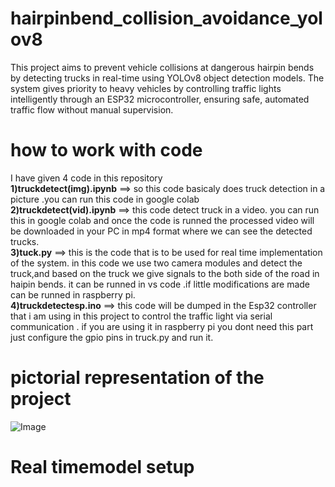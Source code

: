 # hairpinbend_collision_avoidance_yolov8
This project aims to prevent vehicle collisions at dangerous hairpin bends by detecting trucks in real-time using YOLOv8 object detection models. The system gives priority to heavy vehicles by controlling traffic lights intelligently through an ESP32 microcontroller, ensuring safe, automated traffic flow without manual supervision.
# how to work with code 
I have given 4 code in this repository<br> 
**1)truckdetect(img).ipynb** ==>  so this code basicaly does truck detection in a picture .you can run this code in google colab<br>
**2)truckdetect(vid).ipynb** ==>  this code detect truck in a video. you can run this  in google colab and once the code is runned the processed video will be downloaded in your PC in mp4 format where we can see the detected trucks.<br>
**3)tuck.py** ==> this is the code that is to be used for real time implementation of the system. in this code we use two camera modules and detect the truck,and based on the truck we give signals to the both side of the road in haipin bends. it can be runned in vs code .if little modifications are made can be runned in raspberry pi.<br>
**4)truckdetectesp.ino** ==> this code will be dumped in the Esp32 controller that i am using in this project to control the traffic light via serial communication . if you are using it in raspberry pi you dont need this part just configure the gpio pins in truck.py and run it.<br>
# pictorial representation of the project
![Image](https://github.com/user-attachments/assets/47eda52b-1a2e-4d90-bdd9-1fff4c6fb1bc)
# Real timemodel setup
